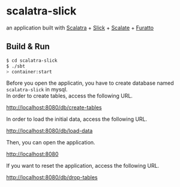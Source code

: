 scalatra-slick
==============

an application built with [Scalatra](https://github.com/scalatra/scalatra) + [Slick](https://github.com/slick/slick) + [Scalate](https://github.com/scalate/scalate) + [Furatto](https://github.com/IcaliaLabs/furatto)

## Build & Run

``` sh
$ cd scalatra-slick
$ ./sbt
> container:start
```

Before you open the applicatin, you have to create database named `scalatra-slick` in mysql.  
In order to create tables, access the following URL.

[http://localhost:8080/db/create-tables](http://localhost:8080/db/create-tables)

In order to load the initial data, access the following URL.

[http://localhost:8080/db/load-data](http://localhost:8080/db/load-data)

Then, you can open the application.

[http://localhost:8080](http://localhost:8080)

If you want to reset the application, access the following URL.

[http://localhost:8080/db/drop-tables](http://localhost:8080/db/drop-tables)

